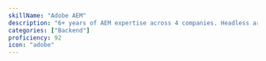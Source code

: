 ```yaml
---
skillName: "Adobe AEM"
description: "6+ years of AEM expertise across 4 companies. Headless architecture, component development (HTL), Sling Models, and OSGi Services."
categories: ["Backend"]
proficiency: 92
icon: "adobe"
---
```

